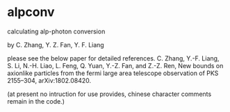 # alpconv
calculating alp-photon conversion

by C. Zhang, Y. Z. Fan, Y. F. Liang

please see the below paper for detailed references.
C. Zhang, Y.-F. Liang, S. Li, N.-H. Liao, L. Feng, Q. Yuan, Y.-Z. Fan, and Z.-Z. Ren, New bounds on axionlike particles from the fermi large area telescope observation of PKS 2155–304, arXiv:1802.08420.

(at present no intruction for use provides, chinese character comments remain in the code.)
